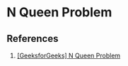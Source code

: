 # N Queen Problem

## References

1. [[GeeksforGeeks] N Queen Problem](https://www.geeksforgeeks.org/n-queen-problem-backtracking-3/)

